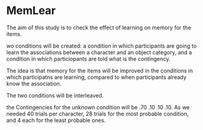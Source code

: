 # MemLear
The aim of this study is to check the effect of learning on memory for the items. 

wo conditions will be created: a condition in which participants are going to learn the associations between a character and an object category, and a condition in which particiopants are told what is the contingency. 

The idea is that memory for the items will be improved in the conditions in which participatns are learning, compared to when participants already know the association. 

The two conditions will be interleaved. 

the Contingencies for the unknown condition will be .70 .10 .10 .10. As we needed 40 trials per character, 28 trials for the most probable condition, and 4 each for the least probable ones.
